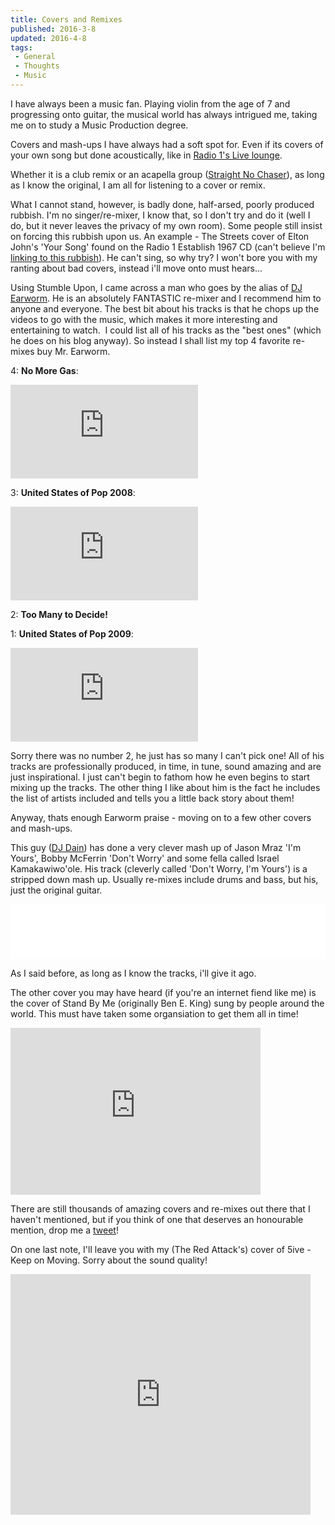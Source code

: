 ```yaml
---
title: Covers and Remixes
published: 2016-3-8
updated: 2016-4-8
tags:
 - General
 - Thoughts
 - Music
---
```


<p>I have always been a music fan. Playing violin from the age of 7 and progressing onto guitar, the musical world has always intrigued me, taking me on to study a Music Production degree.</p>

<p>Covers and mash-ups I have always had a soft spot for. Even if its covers of your own song but done acoustically, like in <a href="http://www.bbc.co.uk/radio1/livelounge/">Radio 1's Live lounge</a>.</p>



<p>Whether it is a club remix or an acapella group (<a href="http://www.sncmusic.com/">Straight No Chaser</a>), as long as I know the original, I&nbsp;am all for listening to a cover or remix.</p>



<p>What I cannot stand, however, is badly done, half-arsed, poorly produced rubbish. I'm no singer/re-mixer,&nbsp;I know that, so I don't try and do it (well I do, but it never leaves the privacy of my own room). Some people still insist on forcing this rubbish upon us. An example - The Streets cover of Elton John's 'Your Song' found on the Radio 1 Establish 1967 CD (can't believe I'm <a href="http://www.youtube.com/watch?v=bEAh2Ow0_7Y">linking to this rubbish</a>). He can't sing, so why try? I won't bore you with my ranting about bad covers, instead i'll move onto must hears...</p>



<p>Using Stumble Upon, I came across a man who goes by the alias of <a href="http://djearworm.com/">DJ Earworm</a>. He is an absolutely FANTASTIC re-mixer and I recommend him to anyone and everyone. The best bit about his tracks is that he chops up the videos to go with the music, which makes it more interesting and entertaining to watch.&nbsp; I could list all of his tracks as the&nbsp;"best ones" (which he does on his blog anyway). So instead I shall list my top 4 favorite re-mixes buy Mr. Earworm.</p>



<p>4: <strong>No More Gas</strong>:</p>



<div class="video"><iframe src="https://www.youtube.com/embed/PCsMnF34wns?feature=player_embedded" frameborder="0" allowfullscreen=""></iframe></div>



<p>3: <strong>United States of Pop 2008</strong>:</p>



<div class="video"><iframe src="https://www.youtube.com/embed/XLaZ-8IMtt0?feature=player_embedded" frameborder="0" allowfullscreen=""></iframe></div>



<p>2: <strong>Too Many to Decide!</strong></p>



<p>1: <strong>United States of Pop 2009</strong>:</p>



<div class="video"><iframe src="https://www.youtube.com/embed/iNzrwh2Z2hQ?feature=player_embedded" frameborder="0" allowfullscreen=""></iframe></div>



<p>Sorry there was no number 2, he just has so many I can't pick one! All of his tracks are professionally produced, in time, in tune, sound amazing and are just inspirational. I just can't begin to fathom how he even begins to start mixing up the tracks. The other thing I like about him is the fact he includes the list of artists included and tells you a little back story about them!</p>



<p>Anyway, thats enough Earworm praise - moving on to a few other covers and mash-ups.</p>



<p>This guy (<a href="http://soundcloud.com/dj-dain">DJ Dain</a>) has done a very clever mash up of Jason Mraz 'I'm Yours', Bobby McFerrin 'Don't Worry' and some fella called Israel Kamakawiwo'ole. His track (cleverly called 'Don't Worry, I'm Yours') is a stripped down mash up. Usually re-mixes include drums and bass, but his, just the original guitar.</p>



<iframe width="860" height="88" scrolling="no" frameborder="no" style="border: none; max-width: 100%;" src="//legitmix.com/securepublic/widget.aspx?res=mix/19619#%7B%22id%22%3A%2219619%22%2C%22context%22%3A%22mix%22%2C%22solution%22%3A%22flash%2Chtml%22%2C%22theme%22%3A%22min%22%7D"></iframe>



<p>As I said before, as long as I know the tracks, i'll give it ago. </p>



<p>The other cover you may have heard (if you're an internet fiend like me) is the cover of Stand By Me (originally Ben E. King) sung by people around the world. This must have taken some organsiation to get them all in time!</p>



<p><object classid="clsid:d27cdb6e-ae6d-11cf-96b8-444553540000" width="400" height="267" codebase="http://download.macromedia.com/pub/shockwave/cabs/flash/swflash.cab#version=6,0,40,0"><param name="allowfullscreen" value="true"><param name="allowscriptaccess" value="always"><param name="src" value="http://vimeo.com/moogaloop.swf?clip_id=2539741&server=vimeo.com&show_title=1&show_byline=1&show_portrait=0&color=&fullscreen=1"><embed type="application/x-shockwave-flash" width="400" height="267" src="http://vimeo.com/moogaloop.swf?clip_id=2539741&server=vimeo.com&show_title=1&show_byline=1&show_portrait=0&color=&fullscreen=1" allowscriptaccess="always" allowfullscreen="true"></object></p>



<p>There are still thousands of amazing covers and re-mixes out there that I haven't mentioned, but if you think of one that deserves an honourable mention, drop me a <a href="http://www.twitter.com/mikestreety">tweet</a>!</p>



<p>On one last note, I'll leave you with my (The Red Attack's) cover of 5ive - Keep on Moving. Sorry about the sound quality!</p>



<p><object classid="clsid:d27cdb6e-ae6d-11cf-96b8-444553540000" width="480" height="385" codebase="http://download.macromedia.com/pub/shockwave/cabs/flash/swflash.cab#version=6,0,40,0"><param name="allowFullScreen" value="true"><param name="allowscriptaccess" value="always"><param name="src" value="http://www.youtube.com/v/elC7Pm4k8Xk&hl=en_US&fs=1&"><param name="allowfullscreen" value="true"><embed type="application/x-shockwave-flash" width="480" height="385" src="http://www.youtube.com/v/elC7Pm4k8Xk&hl=en_US&fs=1&" allowscriptaccess="always" allowfullscreen="true" title="Adobe Flash Player"></object></p>